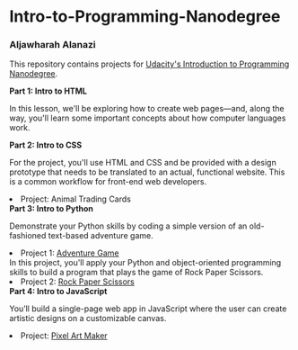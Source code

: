# Intro-to-Programming-Nanodegree
<h3>Aljawharah Alanazi</h3>

This repository contains projects for <a href="https://www.udacity.com/course/intro-to-programming-nanodegree--nd000" target="_blank">Udacity's Introduction to Programming Nanodegree</a>.

<strong>Part 1: Intro to HTML</strong>

In this lesson, we'll be exploring how to create web pages—and, along the way, you'll learn some important concepts about how computer languages work.

<strong>Part 2: Intro to CSS</strong>

For the project, you'll use HTML and CSS and be provided with a design prototype that needs to be translated to an actual, functional website. This is a common workflow for front-end web developers.
<li>
Project: <link href="card.html" rel="import"/>Animal Trading Cards
</li>
<strong>Part 3: Intro to Python</strong>

Demonstrate your Python skills by coding a simple version of an old-fashioned text-based adventure game. 
<li>
Project 1: <a href="https://github.com/aljawharahalan/Intro-to-Programming-Nanodegree/blob/main/Text-Based-Game/adventure_game.py" target="_blank">Adventure Game</a>
</li>
In this project, you'll apply your Python and object-oriented programming skills to build a program that plays the game of Rock Paper Scissors.
<li>
Project 2: <a href="https://github.com/aljawharahalan/Intro-to-Programming-Nanodegree/blob/main/Rock-Paper-Scissors/Rock_Paper_Scissors.py" target="_blank">Rock Paper Scissors</a>
</li>
<strong>Part 4: Intro to JavaScript</strong>

You’ll build a single-page web app in JavaScript where the user can create artistic designs on a customizable canvas.
<li>
Project: <a href="file:///Users/aljoharaabdullah/Desktop/Intro%20to%20Programming%20Nanodegree/project-pixel-art-maker-starter-master/index.html" target="_blank">Pixel Art Maker</a>
</li>
